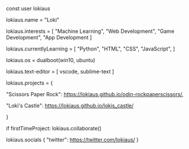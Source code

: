 const user lokiaus

lokiaus.name = "Loki"

lokiaus.interests = [
  "Machine Learning",
  "Web Development",
  "Game Development",
  "App Development
]


lokiaus.currentlyLearning = [
  "Python",
  "HTML",
  "CSS",
  "JavaScript",
]


lokiaus.os = dualboot(win10, ubuntu)


lokiaus.text-editor = [
  vscode,
  sublime-text
]


lokiaus.projects = {

  "Scissors Paper Rock": https://lokiaus.github.io/odin-rockpaperscissors/,

  "Loki's Castle": https://lokiaus.github.io/lokis_castle/

}


if firstTimeProject:
  lokiaus.collaborate()



lokiaus.socials {
  "twitter": https://twitter.com/lokiaus/
}
